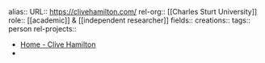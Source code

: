 alias::
URL:: https://clivehamilton.com/
rel-org:: [[Charles Sturt University]] 
role:: [[academic]] & [[independent researcher]] 
fields::
creations:: 
tags:: person
rel-projects::


- [Home - Clive Hamilton](https://clivehamilton.com/)
-